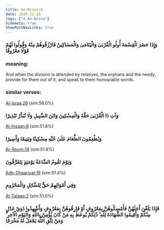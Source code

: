```yaml
---
title: An-Nisaa:8
date: 2018-12-16
tags: ["4.An-Nisaa"]
hidemeta: true 
ShowPostNavLinks: true 
---
```

### وَإِذَا حَضَرَ الْقِسْمَةَ أُولُو الْقُرْبَىٰ وَالْيَتَامَىٰ وَالْمَسَاكِينُ فَارْزُقُوهُمْ مِنْهُ وَقُولُوا لَهُمْ قَوْلًا مَعْرُوفًا
### meaning: 
And when the division is attended by relatives, the orphans and the needy, provide for them out of it, and speak to them honourable words.
### similar verses: 

[Al-Israa:26](/17/26) (sim:56.0%)

### وَآتِ ذَا الْقُرْبَىٰ حَقَّهُ وَالْمِسْكِينَ وَابْنَ السَّبِيلِ وَلَا تُبَذِّرْ تَبْذِيرًا

[Al-Insaan:8](/76/8) (sim:51.8%)

### وَيُطْعِمُونَ الطَّعَامَ عَلَىٰ حُبِّهِ مِسْكِينًا وَيَتِيمًا وَأَسِيرًا

[Ar-Room:14](/30/14) (sim:51.6%)

### وَيَوْمَ تَقُومُ السَّاعَةُ يَوْمَئِذٍ يَتَفَرَّقُونَ

[Adh-Dhaariyat:19](/51/19) (sim:51.4%)

### وَفِي أَمْوَالِهِمْ حَقٌّ لِلسَّائِلِ وَالْمَحْرُومِ

[At-Talaaq:2](/65/2) (sim:51.0%)

### فَإِذَا بَلَغْنَ أَجَلَهُنَّ فَأَمْسِكُوهُنَّ بِمَعْرُوفٍ أَوْ فَارِقُوهُنَّ بِمَعْرُوفٍ وَأَشْهِدُوا ذَوَيْ عَدْلٍ مِنْكُمْ وَأَقِيمُوا الشَّهَادَةَ لِلَّهِ ۚ ذَٰلِكُمْ يُوعَظُ بِهِ مَنْ كَانَ يُؤْمِنُ بِاللَّهِ وَالْيَوْمِ الْآخِرِ ۚ وَمَنْ يَتَّقِ اللَّهَ يَجْعَلْ لَهُ مَخْرَجًا
